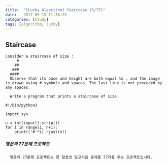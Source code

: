 ```yaml
---
title:  "[Lucky Algorithm] Staircase (5/77)"
date:   2017-09-15 11:36:23
categories: [study]
tags: [algorithm, lucky]
---
```

## Staircase
    Consider a staircase of size :
         #
        ##
       ###
      ####
      Observe that its base and height are both equal to , and the image is drawn using # symbols and spaces. The last line is not preceded by any spaces.

      Write a program that prints a staircase of size .

```
#!/bin/python3

import sys

n = int(input().strip())
for i in range(1, n+1):
    print(('#'*i).rjust(n))
```

##### 행운의 77문제 프로젝트
```
  행운의 77문제 프로젝트는 한 달동안 알고리즘 문제를 77개를 푸는 프로젝트입니다.
```
